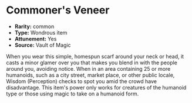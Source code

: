 
# Commoner's Veneer

* **Rarity:** common
* **Type:** Wondrous item
* **Attunement:** Yes
* **Source:** Vault of Magic


When you wear this simple, homespun scarf around your neck or head, it casts a minor glamer over you that makes you blend in with the people around you, avoiding notice. When in an area containing 25 or more humanoids, such as a city street, market place, or other public locale, Wisdom (Perception) checks to spot you amid the crowd have disadvantage. This item's power only works for creatures of the humanoid type or those using magic to take on a humanoid form.
